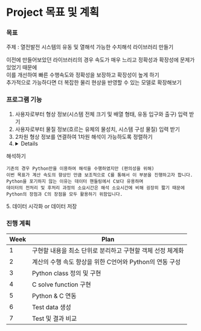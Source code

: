 # Project 목표 및 계획

### 목표
주제 : 열전발전 시스템의 유동 및 열해석 가능한 수치해석 라이브러리 만들기
  
이전에 만들어보았던 라이브러리의 경우 속도가 매우 느리고 정확성과 확장성에 문제가 있었기 때문에  
이를 개선하여 빠른 수행속도와 정확성을 보장하고 확장성이 높게 하기  
추가적으로 가능하다면 더 복잡한 물리 현상을 반영할 수 있는 모델로 확장해보기  

### 프로그램 기능
1. 사용자로부터 형상 정보(시스템 전체 크기 및 배열 형태, 유동 입구와 출구) 입력 받기
2. 사용자로부터 물질 정보(흐르는 유체의 물성치, 시스템 구성 물질) 입력 받기
3. 2차원 형상 정보를 연결하여 1차원 해석이 가능하도록 정렬하기
4. <details>
  <summary>해석하기</summary>
  <div markdown="1">
    
    기존의 경우 Python만을 이용하여 해석을 수행하였지만 (편의성을 위해)
    이번 목표가 계산 속도의 향상인 만큼 보조적으로 C를 통해서 이 부분을 진행하고자 합니다.
    Python을 포기하지 않는 이유는 데이터 핸들링에서 C보다 유용하며  
    데이터의 전처리 및 후처리 과정의 소요시간은 해석 소요시간에 비해 굉장히 짧기 때문에  
    Python의 장점과 C의 장점을 모두 활용하기 위함입니다.
    
  </div>
</details>
5. 데이터 시각화 or 데이터 저장

### 진행 계획
|Week|Plan|
|--|--|
|1|구현할 내용을 최소 단위로 분리하고 구현할 객체 선정 체계화|
|2|계산의 수행 속도 향상을 위한 C언어와 Python의 연동 구성|
|3|Python class 정의 및 구현|
|4|C solve function 구현|
|5|Python & C 연동|
|6|Test data 생성|
|7|Test 및 결과 비교|